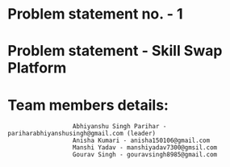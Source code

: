 # Problem statement no. - 1
# Problem statement - Skill Swap Platform
# Team members details: 
                      Abhiyanshu Singh Parihar - pariharabhiyanshusingh@gmail.com (leader)
                      Anisha Kumari - anisha150106@gmail.com
                      Manshi Yadav - manshiyadav7300@gmsil.com
                      Gourav Singh - gouravsingh8985@gmail.com
